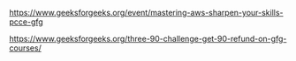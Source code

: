 https://www.geeksforgeeks.org/event/mastering-aws-sharpen-your-skills-pcce-gfg


https://www.geeksforgeeks.org/three-90-challenge-get-90-refund-on-gfg-courses/


